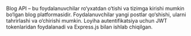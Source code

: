 Blog API – bu foydalanuvchilar ro‘yxatdan o‘tishi va tizimga kirishi mumkin bo‘lgan blog platformasidir. Foydalanuvchilar yangi postlar qo‘shishi, ularni tahrirlashi va o‘chirishi mumkin. Loyiha autentifikatsiya uchun JWT tokenlaridan foydalanadi va Express.js bilan ishlab chiqilgan.
